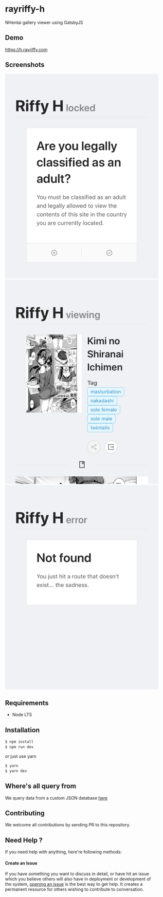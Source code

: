 rayriffy-h
==========

NHentai gallery viewer using GatsbyJS

Demo
----

https://h.rayriffy.com

Screenshots
-----------

![locked](contents/img/locked.jpg)
![view](contents/img/viewing.jpg)
![notfound](contents/img/notfound.jpg)

Requirements
------------

- Node LTS

Installation
------------

```sh
$ npm install
$ npm run dev
```

or just use yarn

```sh
$ yarn
$ yarn dev
```

Where's all query from
----------------------

We query data from a custom JSON database [here](src/assets/database/data.json)

Contributing
------------

We welcome all contributions by sending PR to this repository.

Need Help ?
-----------

If you need help with anything, here're following methods:

#### Create an Issue

If you have something you want to discuss in detail, or have hit an issue which you believe others will also have in deployment or development of the system, [opening an issue](https://github.com/rayriffy/rayriffy-h/issues) is the best way to get help. It creates a permanent resource for others wishing to contribute to conversation.

